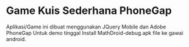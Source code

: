 # Game Kuis Sederhana PhoneGap

Aplikasi/Game ini dibuat menggunakan JQuery Mobile dan Adobe PhoneGap
Untuk demo tinggal Install MathDroid-debug.apk file ke gawai android.

